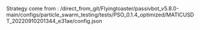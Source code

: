 Strategy come from : /direct_from_git/Flyingtoaster/passivbot_v5.8.0-main/configs/particle_swarm_testing/tests/PSO_0.1.4_optimized/MATICUSDT_20220910201344_e31ae/config.json
